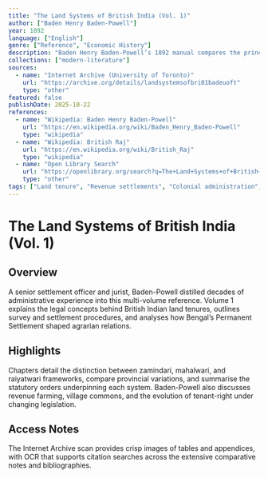 ```yaml
---
title: "The Land Systems of British India (Vol. 1)"
author: ["Baden Henry Baden-Powell"]
year: 1892
language: ["English"]
genre: ["Reference", "Economic History"]
description: "Baden Henry Baden-Powell’s 1892 manual compares the principal land-tenure and revenue settlements operating across British India, beginning with overarching principles before surveying Bengal models."
collections: ["modern-literature"]
sources:
  - name: "Internet Archive (University of Toronto)"
    url: "https://archive.org/details/landsystemsofbri01badeuoft"
    type: "other"
featured: false
publishDate: 2025-10-22
references:
  - name: "Wikipedia: Baden Henry Baden-Powell"
    url: "https://en.wikipedia.org/wiki/Baden_Henry_Baden-Powell"
    type: "wikipedia"
  - name: "Wikipedia: British Raj"
    url: "https://en.wikipedia.org/wiki/British_Raj"
    type: "wikipedia"
  - name: "Open Library Search"
    url: "https://openlibrary.org/search?q=The+Land+Systems+of+British+India+Vol.+1"
    type: "other"
tags: ["Land tenure", "Revenue settlements", "Colonial administration", "Agrarian policy", "19th century"]
---
```


# The Land Systems of British India (Vol. 1)

## Overview
A senior settlement officer and jurist, Baden-Powell distilled decades of administrative experience into this multi-volume reference. Volume 1 explains the legal concepts behind British Indian land tenures, outlines survey and settlement procedures, and analyses how Bengal’s Permanent Settlement shaped agrarian relations.

## Highlights
Chapters detail the distinction between zamindari, mahalwari, and raiyatwari frameworks, compare provincial variations, and summarise the statutory orders underpinning each system. Baden-Powell also discusses revenue farming, village commons, and the evolution of tenant-right under changing legislation.

## Access Notes
The Internet Archive scan provides crisp images of tables and appendices, with OCR that supports citation searches across the extensive comparative notes and bibliographies.
